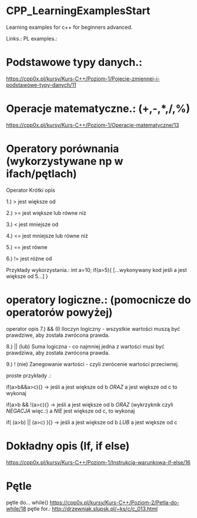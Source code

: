 # CPP_LearningExamplesStart
Learning examples for c++ for beginners advanced. 

Links.:
PL examples.:
# Podstawowe typy danych.:
https://cpp0x.pl/kursy/Kurs-C++/Poziom-1/Pojecie-zmiennej-i-podstawowe-typy-danych/11

# Operacje matematyczne.: (+,-,*,/,%)
https://cpp0x.pl/kursy/Kurs-C++/Poziom-1/Operacje-matematyczne/13

# Operatory porównania (wykorzystywane np w ifach/pętlach)
Operator	  Krótki opis

1.) >	      jest większe od 

2.) >=	    jest większe lub równe niż 

3.) <	      jest mniejsze od 

4.) <=	    jest mniejsze lub równe niż 

5.) ==	    jest równe

6.) !=      jest różne od

Przykłady wykorzystania.:
int a=10;
if(a>5){ [...wykonywany kod jeśli a jest większe od 5...] }

# operatory logiczne.: (pomocnicze do operatorów powyżej)
operator        opis
7.) &&	          (I) Iloczyn logiczny - wszystkie wartości muszą być prawdziwe, aby została zwrócona prawda.

8.) ||	          (lub) Suma logiczna - co najmniej jedna z wartości musi być prawdziwa, aby została zwrócona prawda.

9.) !	            (nie) Zanegowanie wartości - czyli zwrócenie wartości przeciwnej.

proste przykłady .:

if(a>b&&a>c){} -> jeśli a jest większe od b _ORAZ_ a jest większe od c to wykonaj

if(a>b && !(a>c){} -> jeśli a jest większe od b _ORAZ_  (wykrzyknik czyli _NEGACJA_ więc.:) a _NIE_ jest większe od c, to wykonaj

if( (a>b) || (a>c) ){} -> jeśli a jest większe od b _LUB_ a jest większe od c



# Dokładny opis (If, if else)
https://cpp0x.pl/kursy/Kurs-C++/Poziom-1/Instrukcja-warunkowa-if-else/16


# Pętle
pętle do... while() https://cpp0x.pl/kursy/Kurs-C++/Poziom-2/Petla-do-while/18
pętle for.: http://drzewniak.slupsk.pl/~ks/c/c_013.html



